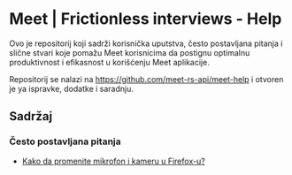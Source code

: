 
# Meet | Frictionless interviews - Help

Ovo je repositorij koji sadrži korisnička uputstva, često postavljana pitanja i slične stvari koje pomažu Meet korisnicima da postignu optimalnu produktivnost i efikasnost u korišćenju Meet aplikacije.

Repositorij se nalazi na https://github.com/meet-rs-api/meet-help i otvoren je ya ispravke, dodatke i saradnju.

## Sadržaj

### Često postavljana pitanja

- [Kako da promenite mikrofon i kameru u Firefox-u?](help-config-firefox.md)
